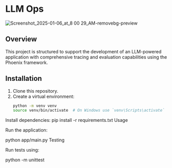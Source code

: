 # LLM Ops

![Screenshot_2025-01-06_at_8 00 29_AM-removebg-preview](https://github.com/user-attachments/assets/dc72d510-0304-4bd8-af5f-d77233c6a26c)

## Overview
This project is structured to support the development of an LLM-powered application with comprehensive tracing and evaluation capabilities using the Phoenix framework.

## Installation
1. Clone this repository.
2. Create a virtual environment:
   ```bash
   python -m venv venv
   source venv/bin/activate  # On Windows use `venv\Scripts\activate`
Install dependencies:
pip install -r requirements.txt
Usage

Run the application:

python app/main.py
Testing

Run tests using:

python -m unittest


